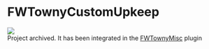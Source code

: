 # FWTownyCustomUpkeep
[![](https://jitpack.io/v/ForgottenWorld/FWTownyCustomUpkeep.svg)](https://jitpack.io/#ForgottenWorld/FWTownyCustomUpkeep)  
Project archived. It has been integrated in the [FWTownyMisc](https://github.com/ForgottenWorld/FWTownyMisc) plugin
